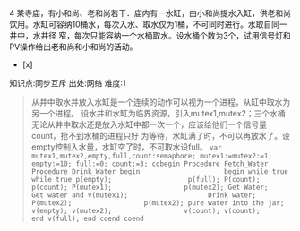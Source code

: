 4
某寺庙，有小和尚、老和尚若干．庙内有一水缸，由小和尚提水入缸，供老和尚饮用。水缸可容纳10桶水，每次入水、取水仅为1桶，不可同时进行。水取自同一井中，水井径
窄，每次只能容纳一个水桶取水。设水桶个数为3个，试用信号灯和PV操作给出老和尚和小和尚的活动。
- [x]

知识点:同步互斥
出处:网络
难度:1
> 从井中取水并放入水缸是一个连续的动作可以视为一个进程，从缸中取水为另一个进程。
> 设水井和水缸为临界资源，引入mutex1,mutex2；三个水桶无论从井中取水还是放入水缸中都一次一个，应该给他们一个信号量count，抢不到水桶的进程只好
> 为等待，水缸满了时，不可以再放水了。设empty控制入水量，水缸空了时，不可取水设full。
>     ```
>     var mutex1,mutex2,empty,full,count:semaphore;
>     mutex1:=mutex2:=1;
>     empty:=10;
>     full:=0;
>     count:=3;
>     cobegin
>       Procedure Fetch_Water     Procedure Drink_Water
>         begin                     begin
>         while true                  while true
>           p(empty);                   p(full);
>           P(count);                   p(count);
>           P(mutex1);                  p(mutex2);
>             Get Water;                  Get water and
>           v(mutex1);                    Drink water;
>           P(mutex2);                  p(mutex2);
>           pure water into the jar;    v(empty);
>           v(mutex2);                  v(count);
>           v(count);                 end
>           v(full);
>         end
>     coend
>     coend
>     ```
